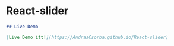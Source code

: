 ﻿# React-slider
````markdown
## Live Demo

[Live Demo itt!](https://AndrasCsorba.github.io/React-slider)

